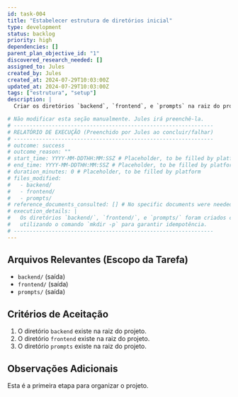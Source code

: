 ```yaml
---
id: task-004
title: "Estabelecer estrutura de diretórios inicial"
type: development
status: backlog
priority: high
dependencies: []
parent_plan_objective_id: "1"
discovered_research_needed: []
assigned_to: Jules
created_by: Jules
created_at: 2024-07-29T10:03:00Z
updated_at: 2024-07-29T10:03:00Z
tags: ["estrutura", "setup"]
description: |
  Criar os diretórios `backend`, `frontend`, e `prompts` na raiz do projeto.

# Não modificar esta seção manualmente. Jules irá preenchê-la.
# ---------------------------------------------------------------
# RELATÓRIO DE EXECUÇÃO (Preenchido por Jules ao concluir/falhar)
# ---------------------------------------------------------------
# outcome: success
# outcome_reason: ""
# start_time: YYYY-MM-DDTHH:MM:SSZ # Placeholder, to be filled by platform
# end_time: YYYY-MM-DDTHH:MM:SSZ # Placeholder, to be filled by platform
# duration_minutes: 0 # Placeholder, to be filled by platform
# files_modified:
#   - backend/
#   - frontend/
#   - prompts/
# reference_documents_consulted: [] # No specific documents were needed beyond the task description itself.
# execution_details: |
#   Os diretórios `backend/`, `frontend/`, e `prompts/` foram criados com sucesso na raiz do projeto
#   utilizando o comando `mkdir -p` para garantir idempotência.
# ---------------------------------------------------------------
---
```


## Arquivos Relevantes (Escopo da Tarefa)
* `backend/` (saída)
* `frontend/` (saída)
* `prompts/` (saída)

## Critérios de Aceitação
1. O diretório `backend` existe na raiz do projeto.
2. O diretório `frontend` existe na raiz do projeto.
3. O diretório `prompts` existe na raiz do projeto.

## Observações Adicionais
Esta é a primeira etapa para organizar o projeto.
